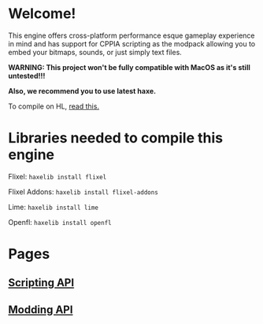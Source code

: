 # Welcome!

This engine offers cross-platform performance esque gameplay experience in mind and has support for CPPIA scripting as the modpack allowing you to embed your bitmaps, sounds, or just simply text files.

**WARNING: This project won't be fully compatible with MacOS as it's still untested!!!**

**Also, we recommend you to use latest haxe.**

To compile on HL, [read this.](https://haxe.org/manual/target-hl-getting-started.html)

# Libraries needed to compile this engine

Flixel: ``haxelib install flixel``

Flixel Addons: ``haxelib install flixel-addons``

Lime: ``haxelib install lime``

Openfl: ``haxelib install openfl``

# Pages

## [Scripting API](https://github.com/SomeGuyWhoLovesCoding/Zenith-FNF-Public/blob/main/scriptingApi.md)

## [Modding API](https://github.com/SomeGuyWhoLovesCoding/Zenith-FNF-Public/blob/main/moddingApi.md)